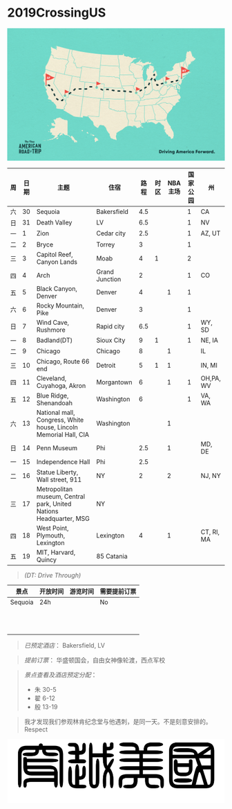 # 2019CrossingUS

![alt text](resources/NART_Podcast-03.png)

|周|日期|主题|住宿|路程|时区|NBA主场|国家公园|州|
|--|---|----|---|---|----|-------|------|--|
|六|30|Sequoia|Bakersfield|4.5|||1|CA|
|日|31|Death Valley|LV|6.5|||1|NV|
|一|1|Zion|Cedar city|2.5|||1|AZ, UT|
|二|2|Bryce|Torrey|3|||1||
|三|3|Capitol Reef, Canyon Lands|Moab|4|1||2||
|四|4|Arch|Grand Junction|2|||1|CO|
|五|5|Black Canyon, Denver|Denver|4||1|1||
|六|6|Rocky Mountain, Pike|Denver|3|||1||
|日|7|Wind Cave, Rushmore|Rapid city|6.5|||1|WY, SD|
|一|8|Badland(DT)|Sioux City|9|1||1|NE, IA|
|二|9|Chicago|Chicago|8||1||IL|
|三|10|Chicago, Route 66 end|Detroit|5|1|1||IN, MI|
|四|11|Cleveland, Cuyahoga, Akron|Morgantown|6||1|1|OH,PA, WV|
|五|12|Blue Ridge, Shenandoah|Washington|6|||1|VA, WA|
|六|13|National mall, Congress, White house, Lincoln Memorial Hall, CIA|Washington|||1|||
|日|14|Penn Museum|Phi|2.5||1||MD, DE|
|一|15|Independence Hall|Phi|2.5|||||
|二|16|Statue Liberty, Wall street, 911|NY|2||2||NJ, NY|
|三|17|Metropolitan museum, Central park, United Nations Headquarter, MSG|NY||||||
|四|18|West Point, Plymouth, Lexington|Lexington|4||1||CT, RI, MA|
|五|19|MIT, Harvard, Quincy|85 Catania||||||

> *(DT: Drive Through)*

|景点|开放时间|游览时间|需要提前订票|
|--|---|----|---|
|Sequoia|24h||No|
|||||
|||||
|||||
|||||
|||||
|||||
|||||
|||||
|||||
|||||
|||||
|||||



> *已预定酒店*：
> Bakersfield, LV

> *提前订票*：
> 华盛顿国会，自由女神像轮渡，西点军校

> *景点查看及酒店预定分配*：
> * 朱 30-5
> * 翟 6-12
> * 殷 13-19


> 我才发现我们参观林肯纪念堂与他遇刺，是同一天。不是刻意安排的。Respect


![alt text](resources/title.png)
